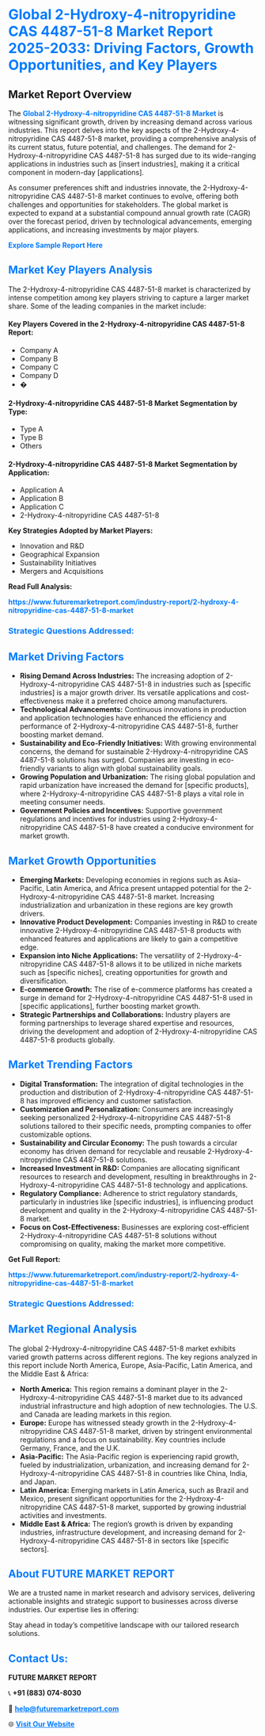 <h1 style="color: #007BFF;">Global 2-Hydroxy-4-nitropyridine CAS 4487-51-8 Market Report 2025-2033: Driving Factors, Growth Opportunities, and Key Players</h1>

<section id="overview">
<h2>Market Report Overview</h2>
<p>The <a href="https://www.futuremarketreport.com/industry-report/2-hydroxy-4-nitropyridine-cas-4487-51-8-market" style="color: #007BFF; text-decoration: none;"><strong>Global 2-Hydroxy-4-nitropyridine CAS 4487-51-8 Market</strong></a> is witnessing significant growth, driven by increasing demand across various industries. This report delves into the key aspects of the 2-Hydroxy-4-nitropyridine CAS 4487-51-8 market, providing a comprehensive analysis of its current status, future potential, and challenges. The demand for 2-Hydroxy-4-nitropyridine CAS 4487-51-8 has surged due to its wide-ranging applications in industries such as [insert industries], making it a critical component in modern-day [applications].</p>
<p>As consumer preferences shift and industries innovate, the 2-Hydroxy-4-nitropyridine CAS 4487-51-8 market continues to evolve, offering both challenges and opportunities for stakeholders. The global market is expected to expand at a substantial compound annual growth rate (CAGR) over the forecast period, driven by technological advancements, emerging applications, and increasing investments by major players.</p>
</section>

<section id="overview">
<p><a href="https://www.futuremarketreport.com/request-sample/reportId=116591" style="color: #007BFF; text-decoration: none;"><strong>Explore Sample Report Here</strong></a></p>
</section>

<section id="key-players">
<h2 style="color: #007BFF;">Market Key Players Analysis</h2>
<p>The 2-Hydroxy-4-nitropyridine CAS 4487-51-8 market is characterized by intense competition among key players striving to capture a larger market share. Some of the leading companies in the market include:</p>
<h4>Key Players Covered in the 2-Hydroxy-4-nitropyridine CAS 4487-51-8 Report:</h4>
<ul><li>Company A</li><li>Company B</li><li>Company C</li><li>Company D</li><li>�</li></ul>
<h4>2-Hydroxy-4-nitropyridine CAS 4487-51-8 Market Segmentation by Type:</h4>
<ul><li>Type A</li><li>Type B</li><li>Others</li></ul>

<h4>2-Hydroxy-4-nitropyridine CAS 4487-51-8 Market Segmentation by Application:</h4>
<ul><li>Application A</li><li>Application B</li><li>Application C</li><li>2-Hydroxy-4-nitropyridine CAS 4487-51-8</li></ul>
<p><strong>Key Strategies Adopted by Market Players:</strong></p>
<ul>
<li>Innovation and R&D</li>
<li>Geographical Expansion</li>
<li>Sustainability Initiatives</li>
<li>Mergers and Acquisitions</li>
</ul>
</section>

<section>
<p><strong>Read Full Analysis: </strong></p><a href="https://www.futuremarketreport.com/industry-report/2-hydroxy-4-nitropyridine-cas-4487-51-8-market" style="color: #007BFF; text-decoration: none;"><strong>https://www.futuremarketreport.com/industry-report/2-hydroxy-4-nitropyridine-cas-4487-51-8-market</strong></a>
<h3 style="color: #007BFF;">Strategic Questions Addressed:</h3>
</section>

<section id="driving-factors">
<h2 style="color: #007BFF;">Market Driving Factors</h2>
<ul>
<li><strong>Rising Demand Across Industries:</strong> The increasing adoption of 2-Hydroxy-4-nitropyridine CAS 4487-51-8 in industries such as [specific industries] is a major growth driver. Its versatile applications and cost-effectiveness make it a preferred choice among manufacturers.</li>
<li><strong>Technological Advancements:</strong> Continuous innovations in production and application technologies have enhanced the efficiency and performance of 2-Hydroxy-4-nitropyridine CAS 4487-51-8, further boosting market demand.</li>
<li><strong>Sustainability and Eco-Friendly Initiatives:</strong> With growing environmental concerns, the demand for sustainable 2-Hydroxy-4-nitropyridine CAS 4487-51-8 solutions has surged. Companies are investing in eco-friendly variants to align with global sustainability goals.</li>
<li><strong>Growing Population and Urbanization:</strong> The rising global population and rapid urbanization have increased the demand for [specific products], where 2-Hydroxy-4-nitropyridine CAS 4487-51-8 plays a vital role in meeting consumer needs.</li>
<li><strong>Government Policies and Incentives:</strong> Supportive government regulations and incentives for industries using 2-Hydroxy-4-nitropyridine CAS 4487-51-8 have created a conducive environment for market growth.</li>
</ul>
</section>

<section id="growth-opportunities">
<h2 style="color: #007BFF;">Market Growth Opportunities</h2>
<ul>
<li><strong>Emerging Markets:</strong> Developing economies in regions such as Asia-Pacific, Latin America, and Africa present untapped potential for the 2-Hydroxy-4-nitropyridine CAS 4487-51-8 market. Increasing industrialization and urbanization in these regions are key growth drivers.</li>
<li><strong>Innovative Product Development:</strong> Companies investing in R&D to create innovative 2-Hydroxy-4-nitropyridine CAS 4487-51-8 products with enhanced features and applications are likely to gain a competitive edge.</li>
<li><strong>Expansion into Niche Applications:</strong> The versatility of 2-Hydroxy-4-nitropyridine CAS 4487-51-8 allows it to be utilized in niche markets such as [specific niches], creating opportunities for growth and diversification.</li>
<li><strong>E-commerce Growth:</strong> The rise of e-commerce platforms has created a surge in demand for 2-Hydroxy-4-nitropyridine CAS 4487-51-8 used in [specific applications], further boosting market growth.</li>
<li><strong>Strategic Partnerships and Collaborations:</strong> Industry players are forming partnerships to leverage shared expertise and resources, driving the development and adoption of 2-Hydroxy-4-nitropyridine CAS 4487-51-8 products globally.</li>
</ul>
</section>

<section id="trending-factors">
<h2 style="color: #007BFF;">Market Trending Factors</h2>
<ul>
<li><strong>Digital Transformation:</strong> The integration of digital technologies in the production and distribution of 2-Hydroxy-4-nitropyridine CAS 4487-51-8 has improved efficiency and customer satisfaction.</li>
<li><strong>Customization and Personalization:</strong> Consumers are increasingly seeking personalized 2-Hydroxy-4-nitropyridine CAS 4487-51-8 solutions tailored to their specific needs, prompting companies to offer customizable options.</li>
<li><strong>Sustainability and Circular Economy:</strong> The push towards a circular economy has driven demand for recyclable and reusable 2-Hydroxy-4-nitropyridine CAS 4487-51-8 solutions.</li>
<li><strong>Increased Investment in R&D:</strong> Companies are allocating significant resources to research and development, resulting in breakthroughs in 2-Hydroxy-4-nitropyridine CAS 4487-51-8 technology and applications.</li>
<li><strong>Regulatory Compliance:</strong> Adherence to strict regulatory standards, particularly in industries like [specific industries], is influencing product development and quality in the 2-Hydroxy-4-nitropyridine CAS 4487-51-8 market.</li>
<li><strong>Focus on Cost-Effectiveness:</strong> Businesses are exploring cost-efficient 2-Hydroxy-4-nitropyridine CAS 4487-51-8 solutions without compromising on quality, making the market more competitive.</li>
</ul>
</section>

<section>
<p><strong>Get Full Report: </strong></p><a href="https://www.futuremarketreport.com/industry-report/2-hydroxy-4-nitropyridine-cas-4487-51-8-market" style="color: #007BFF; text-decoration: none;"><strong>https://www.futuremarketreport.com/industry-report/2-hydroxy-4-nitropyridine-cas-4487-51-8-market</strong></a>
<h3 style="color: #007BFF;">Strategic Questions Addressed:</h3>
</section>


<section id="regional-analysis">
<h2 style="color: #007BFF;">Market Regional Analysis</h2>
<p>The global 2-Hydroxy-4-nitropyridine CAS 4487-51-8 market exhibits varied growth patterns across different regions. The key regions analyzed in this report include North America, Europe, Asia-Pacific, Latin America, and the Middle East & Africa:</p>
<ul>
<li><strong>North America:</strong> This region remains a dominant player in the 2-Hydroxy-4-nitropyridine CAS 4487-51-8 market due to its advanced industrial infrastructure and high adoption of new technologies. The U.S. and Canada are leading markets in this region.</li>
<li><strong>Europe:</strong> Europe has witnessed steady growth in the 2-Hydroxy-4-nitropyridine CAS 4487-51-8 market, driven by stringent environmental regulations and a focus on sustainability. Key countries include Germany, France, and the U.K.</li>
<li><strong>Asia-Pacific:</strong> The Asia-Pacific region is experiencing rapid growth, fueled by industrialization, urbanization, and increasing demand for 2-Hydroxy-4-nitropyridine CAS 4487-51-8 in countries like China, India, and Japan.</li>
<li><strong>Latin America:</strong> Emerging markets in Latin America, such as Brazil and Mexico, present significant opportunities for the 2-Hydroxy-4-nitropyridine CAS 4487-51-8 market, supported by growing industrial activities and investments.</li>
<li><strong>Middle East & Africa:</strong> The region’s growth is driven by expanding industries, infrastructure development, and increasing demand for 2-Hydroxy-4-nitropyridine CAS 4487-51-8 in sectors like [specific sectors].</li>
</ul>
</section>

<footer>
<h2 style="color: #007BFF;">About FUTURE MARKET REPORT</h2>
<p>We are a trusted name in market research and advisory services, delivering actionable insights and strategic support to businesses across diverse industries. Our expertise lies in offering:</p>

<p>Stay ahead in today’s competitive landscape with our tailored research solutions.</p>

<h2 style="color: #007BFF;">Contact Us:</h2>
<p><strong>FUTURE MARKET REPORT</strong></p>
<p>📞 <strong>+91 (883) 074-8030</strong></p>
<p>📧 <strong><a href="mailto:help@futuremarketreport.com" style="color: #007BFF;">help@futuremarketreport.com</a></strong></p>
<p>🌐 <strong><a href="https://www.futuremarketreport.com/" style="color: #007BFF;">Visit Our Website</a></strong></p>
</footer>